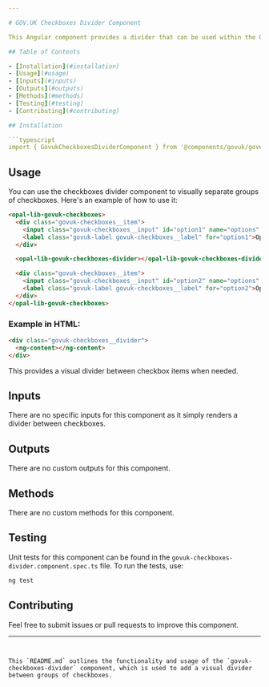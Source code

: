 ```yaml
---

# GOV.UK Checkboxes Divider Component

This Angular component provides a divider that can be used within the GOV.UK Checkboxes component to separate groups of checkboxes visually.

## Table of Contents

- [Installation](#installation)
- [Usage](#usage)
- [Inputs](#inputs)
- [Outputs](#outputs)
- [Methods](#methods)
- [Testing](#testing)
- [Contributing](#contributing)

## Installation

```typescript
import { GovukCheckboxesDividerComponent } from '@components/govuk/govuk-checkboxes-divider/govuk-checkboxes-divider.component';
```

## Usage

You can use the checkboxes divider component to visually separate groups of checkboxes. Here's an example of how to use it:

```html
<opal-lib-govuk-checkboxes>
  <div class="govuk-checkboxes__item">
    <input class="govuk-checkboxes__input" id="option1" name="options" type="checkbox" value="option1" />
    <label class="govuk-label govuk-checkboxes__label" for="option1">Option 1</label>
  </div>

  <opal-lib-govuk-checkboxes-divider></opal-lib-govuk-checkboxes-divider>

  <div class="govuk-checkboxes__item">
    <input class="govuk-checkboxes__input" id="option2" name="options" type="checkbox" value="option2" />
    <label class="govuk-label govuk-checkboxes__label" for="option2">Option 2</label>
  </div>
</opal-lib-govuk-checkboxes>
```

### Example in HTML:

```html
<div class="govuk-checkboxes__divider">
  <ng-content></ng-content>
</div>
```

This provides a visual divider between checkbox items when needed.

## Inputs

There are no specific inputs for this component as it simply renders a divider between checkboxes.

## Outputs

There are no custom outputs for this component.

## Methods

There are no custom methods for this component.

## Testing

Unit tests for this component can be found in the `govuk-checkboxes-divider.component.spec.ts` file. To run the tests, use:

```bash
ng test
```

## Contributing

Feel free to submit issues or pull requests to improve this component.

---
```


This `README.md` outlines the functionality and usage of the `govuk-checkboxes-divider` component, which is used to add a visual divider between groups of checkboxes.

